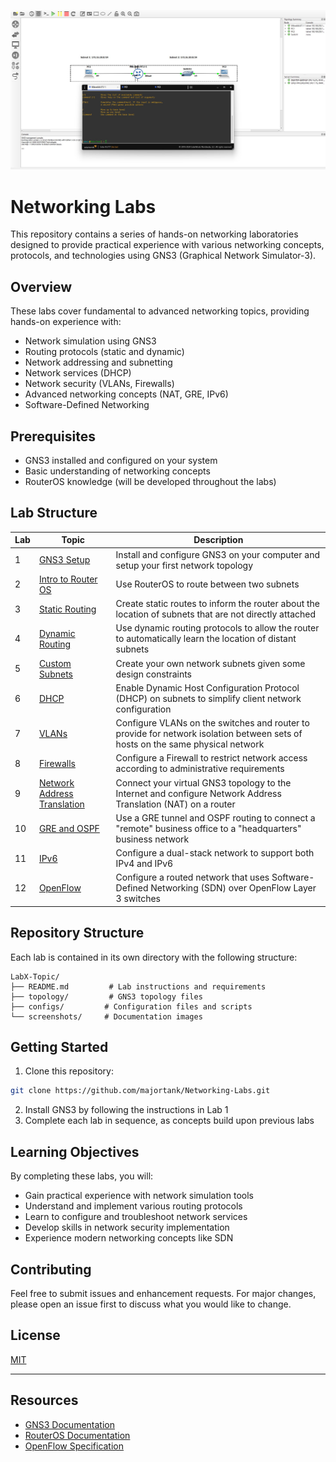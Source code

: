 ![GNS3 Project](GNS3.jpg)

# Networking Labs
This repository contains a series of hands-on networking laboratories designed to provide practical experience with various networking concepts, protocols, and technologies using GNS3 (Graphical Network Simulator-3).

## Overview
These labs cover fundamental to advanced networking topics, providing hands-on experience with:
- Network simulation using GNS3
- Routing protocols (static and dynamic)
- Network addressing and subnetting
- Network services (DHCP)
- Network security (VLANs, Firewalls)
- Advanced networking concepts (NAT, GRE, IPv6)
- Software-Defined Networking

## Prerequisites
- GNS3 installed and configured on your system
- Basic understanding of networking concepts
- RouterOS knowledge (will be developed throughout the labs)

## Lab Structure
| Lab | Topic | Description |
|-----|-------|-------------|
| 1 | [GNS3 Setup](Lab01-GNS3%20Setup) | Install and configure GNS3 on your computer and setup your first network topology |
| 2 | [Intro to Router OS](Lab02-Intro%20to%20Router%20OS) | Use RouterOS to route between two subnets |
| 3 | [Static Routing](Lab03-Static%20Routing) | Create static routes to inform the router about the location of subnets that are not directly attached |
| 4 | [Dynamic Routing](Lab04-Dynamic%20Routing) | Use dynamic routing protocols to allow the router to automatically learn the location of distant subnets |
| 5 | [Custom Subnets](Lab05-Custom%20Subnets) | Create your own network subnets given some design constraints |
| 6 | [DHCP](Lab06-DHCP) | Enable Dynamic Host Configuration Protocol (DHCP) on subnets to simplify client network configuration |
| 7 | [VLANs](Lab07-VLANs) | Configure VLANs on the switches and router to provide for network isolation between sets of hosts on the same physical network |
| 8 | [Firewalls](Lab08-Firewalls) | Configure a Firewall to restrict network access according to administrative requirements |
| 9 | [Network Address Translation](Lab09-NAT) | Connect your virtual GNS3 topology to the Internet and configure Network Address Translation (NAT) on a router |
| 10 | [GRE and OSPF](Lab10-GRE%20and%20OSPF) | Use a GRE tunnel and OSPF routing to connect a "remote" business office to a "headquarters" business network |
| 11 | [IPv6](Lab11-IPv6) | Configure a dual-stack network to support both IPv4 and IPv6 |
| 12 | [OpenFlow](Lab12-OpenFlow) | Configure a routed network that uses Software-Defined Networking (SDN) over OpenFlow Layer 3 switches |

## Repository Structure
Each lab is contained in its own directory with the following structure:
```
LabX-Topic/
├── README.md         # Lab instructions and requirements
├── topology/         # GNS3 topology files
├── configs/         # Configuration files and scripts
└── screenshots/     # Documentation images
```

## Getting Started
1. Clone this repository:
```bash
git clone https://github.com/majortank/Networking-Labs.git
```

2. Install GNS3 by following the instructions in Lab 1
3. Complete each lab in sequence, as concepts build upon previous labs

## Learning Objectives
By completing these labs, you will:
- Gain practical experience with network simulation tools
- Understand and implement various routing protocols
- Learn to configure and troubleshoot network services
- Develop skills in network security implementation
- Experience modern networking concepts like SDN

## Contributing
Feel free to submit issues and enhancement requests. For major changes, please open an issue first to discuss what you would like to change.

## License
[MIT](https://choosealicense.com/licenses/mit/)

---

## Resources
- [GNS3 Documentation](https://docs.gns3.com/)
- [RouterOS Documentation](https://wiki.mikrotik.com/wiki/Manual:TOC)
- [OpenFlow Specification](https://opennetworking.org/software-defined-standards/specifications/)
